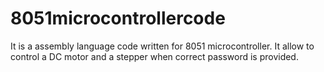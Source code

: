 # 8051microcontrollercode
It is a assembly language code written for 8051 microcontroller. 
It allow to control a DC motor and a stepper when correct password is provided. 

